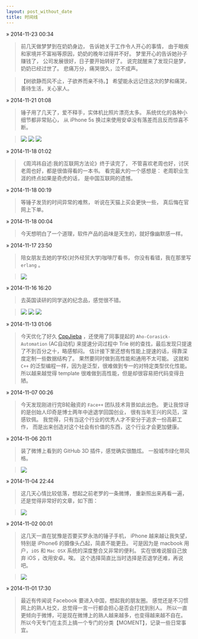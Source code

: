 ```yaml
---
layout: post_without_date
title: 时间线
---
```


&raquo; 2014-11-23 00:34

> 前几天做梦梦到在奶奶身边，
> 告诉她关于工作令人开心的事情，
> 由于眼疾和家境并不富裕等原因，奶奶的晚年过得并不好。
> 梦里开心的告诉她孙子赚钱了，
> 公司发展很好，日子要开始转好了。
> 说完就醒来了发现只是梦，奶奶已经过世了。
> 悲痛万分，痛哭很久，泣不成声。

> 【树欲静而风不止，子欲养而亲不待。】
> 希望能永远记住这次的梦和痛哭，善待生活，关心家人。


&raquo; 2014-11-21 01:08

> 锤子用了几天了，爱不释手，实体机比照片漂亮太多。
> 系统优化的各种小细节都非常贴心，
> 从 iPhone 5s 换过来使用安卓没有落差而且反而惊喜不断。

> <a
href="/weedfs/5/4bd360ce7e/smartisan_4bd.png"
data-lightbox="image-1" >
<img class="thumbnail" 
src="/weedfs/5/4bd360ce7e/smartisan_4bd.png"/></a>
> <a
href="/weedfs/2/4a7238e2e3/smartisan_4a7.png"
data-lightbox="image-1" >
<img class="thumbnail" 
src="/weedfs/2/4a7238e2e3/smartisan_4a7.png"/></a>
> <a
href="/weedfs/4/4ca93fdcb2/smartisan_4ca.png"
data-lightbox="image-1" >
<img class="thumbnail" 
src="/weedfs/4/4ca93fdcb2/smartisan_4ca.png"/></a>

&raquo; 2014-11-18 01:02

> 《周鸿祎自述:我的互联网方法论》终于读完了，
> 不管喜欢老周也好，讨厌老周也好，都是很值得看的一本书。
> 看完最大的一个感想是：
> 老周职业生涯的终点如果是奇虎的话，
> 是中国互联网的遗憾。

&raquo; 2014-11-18 00:19

> 等锤子发货的时间异常的难熬，
> 听说在天猫上买会更快一些，
> 真后悔在官网上下单。

&raquo; 2014-11-18 00:04

> 今天想明白了一个道理，软件产品的品味是天生的，就好像幽默感一样。

&raquo; 2014-11-17 23:50

> 陪女朋友去她的学校(对外经贸大学)咖啡厅看书，
> 你没有看错，我在那里写 `erlang` 。

> <a
href="/weedfs/2/486b90b40e/06182C450B9785E6C17D20547B464DB4.png"
data-lightbox="image-1" >
<img class="thumbnail" 
src="/weedfs/2/486b90b40e/06182C450B9785E6C17D20547B464DB4.png"/></a>

&raquo; 2014-11-16 16:20

> 去英国读研的同学送的纪念品，感觉很不错。

> <a
href="/weedfs/3/457e3856ef/4D7F79EC58BD0D2CFCC1B168E944B215.png"
data-lightbox="image-1" >
<img class="thumbnail" 
src="/weedfs/3/457e3856ef/4D7F79EC58BD0D2CFCC1B168E944B215.png"/></a>
> <a
href="/weedfs/1/4671a234cc/D987428381F9EB5FE82C7E53CD5CF9DB.png"
data-lightbox="image-1" >
<img class="thumbnail" 
src="/weedfs/1/4671a234cc/D987428381F9EB5FE82C7E53CD5CF9DB.png"/></a>
> <a
href="/weedfs/4/475d485051/80823CC02E30ED85C9B6A19ED004722B.png"
data-lightbox="image-1" >
<img class="thumbnail" 
src="/weedfs/4/475d485051/80823CC02E30ED85C9B6A19ED004722B.png"/></a>

&raquo; 2014-11-13 01:06

> 今天优化了好久 [CppJieba] ，还使用了同事提起的 `Aho-Corasick-Automation` (AC自动机) 
> 来提速分词过程中 Trie 树的查找，最后发现只提速了不到百分之十，略感郁闷。
> 估计接下里还想有性能上提速的话，得靠深度定制一些数据结构了。
> 果然要同时做到高性能和通用不太可能。
> 这就和 `C++` 的泛型编程一样，因为是泛型，很难做到专一的对特定类型优化性能。
> 所以越来越觉得 template 很难做到高性能，但是却很容易把代码变得丑陋。

&raquo; 2014-11-07 00:26

> 今天发现刚进行完B轮融资的 `Face++` 团队技术背景如此出色。
> 更让我惊讶的是创始人印奇是博士两年中途退学回国创业，
> 很有当年王兴的风范，深感钦佩。
> 我觉得，只有当这个行业的优秀人才不安分于追求一份高薪工作，
> 而是出来创造对这个社会有价值的东西，这个行业才会更加健康。

&raquo; 2014-11-06 20:11

> 装了微博上看到的 GitHub 3D 插件，感觉确实很酷炫。
> 一股城市绿化带风格。

> <a
href="/weedfs/4/24931338bd/26988218-7962-4D33-AF24-2F0D8D7E93FE.jpg"
data-lightbox="image-1" >
<img class="thumbnail" 
src="/weedfs/4/24931338bd/26988218-7962-4D33-AF24-2F0D8D7E93FE.jpg"/></a>

&raquo; 2014-11-04 22:44

> 这几天心情比较低落，想起之前老罗的一条微博，
> 重新照出来再看一遍，还是觉得非常好的文章，如下图：

> <a
href="/weedfs/3/21028a652d/61c921e5jw1elqowqbxo8j20ri1kwdoq.jpg"
data-lightbox="image-1" >
<img class="thumbnail" 
src="/weedfs/3/21028a652d/61c921e5jw1elqowqbxo8j20ri1kwdoq.jpg"/></a>

&raquo; 2014-11-02 00:01

> 这几天一直在犹豫是否要买罗永浩的锤子手机，
> iPhone 越来越让我失望，特别是 iPhone6 的摄像头凸起，简直不能更丑。
> 可是因为是 macbook 用户，`iOS` 和 `Mac OSX` 系统的深度整合又非常的便利。
> 实在很难说服自己放弃 iOS ，改用安卓。唉。
> 这个选择简直比当时选择是否退学还难，再说吧。

> <a
href="/weedfs/1/19bc893b5b/smartisan_t1.jpg"
data-lightbox="image-1" >
<img class="thumbnail" 
src="/weedfs/1/19bc893b5b/smartisan_t1.jpg"/></a>

&raquo; 2014-11-01 17:30

> 最近有传闻说 Facebook 要进入中国，想起我的朋友圈。
> 感觉还是不习惯网上的熟人社交，总觉得一言一行都会担心是否会打扰到别人。
> 所以一直更倾向于微博，可是现在微博上的熟人越来越多，也变得越来越不自在。
> 所以今天专门在主页上搞一个专门的分类【MOMENT】，记录一些日常事宜。

[CppJieba]:http://github.com/aszxqw/cppjieba
